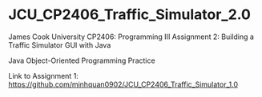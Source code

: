 # JCU_CP2406_Traffic_Simulator_2.0
James Cook University 
CP2406: Programming III 
Assignment 2: Building a Traffic Simulator GUI with Java

Java Object-Oriented Programming Practice

Link to Assignment 1: https://github.com/minhquan0902/JCU_CP2406_Traffic_Simulator_1.0
